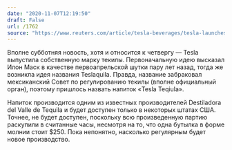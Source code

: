 ```yaml
---
date: "2020-11-07T12:19:50"
draft: False
url: /1762
source: "https://www.reuters.com/article/tesla-beverages/tesla-launches-250-tequila-runs-out-in-hours-idUSKBN27M10A"
---
```


Вполне субботняя новость, хотя и относится к четвергу — Tesla выпустила собственную марку текилы. Первоначальную идею высказал Илон Маск в качестве первоапрельской шутки пару лет назад, тогда же возникла идея названия Teslaquila. Правда, название забраковал мексиканский Совет по регулированию текилы (вполне официальный орган), поэтому пришлось назвать напиток «Tesla Teqiula».

Напиток производится одним из известных производителей Destiladora del Valle de Tequila и будет доступен только в некоторых штатах США. Точнее, не будет доступен, поскольку всю произведенную партию раскупили в считанные часы, несмотря на то, что одна бутылка в форме молнии стоит $250. Пока непонятно, насколько регулярным будет новое производство.
